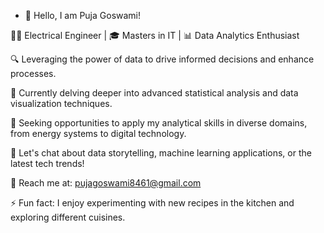 - 👋 Hello, I am Puja Goswami!

👩‍💼 Electrical Engineer | 🎓 Masters in IT | 📊 Data Analytics Enthusiast

🔍 Leveraging the power of data to drive informed decisions and enhance processes.

🌱 Currently delving deeper into advanced statistical analysis and data visualization techniques.

💼 Seeking opportunities to apply my analytical skills in diverse domains, from energy systems to digital technology.

💬 Let's chat about data storytelling, machine learning applications, or the latest tech trends!

📧 Reach me at: pujagoswami8461@gmail.com

⚡ Fun fact: I enjoy experimenting with new recipes in the kitchen and exploring different cuisines.


